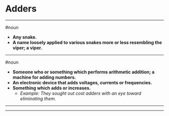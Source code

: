 # Adders
---
#noun
- **Any snake.**
- **A name loosely applied to various snakes more or less resembling the viper; a viper.**
---
#noun
- **Someone who or something which performs arithmetic addition; a machine for adding numbers.**
- **An electronic device that adds voltages, currents or frequencies.**
- **Something which adds or increases.**
	- _Example: They sought out cost adders with an eye toward eliminating them._
---
---
